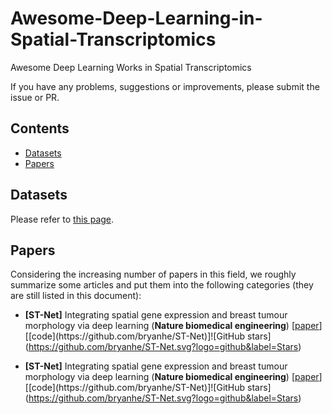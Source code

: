 # Awesome-Deep-Learning-in-Spatial-Transcriptomics
Awesome Deep Learning Works in Spatial Transcriptomics

If you have any problems, suggestions or improvements, please submit the issue or PR.

## Contents
* [Datasets](#datasets)
* [Papers](#papers)

## Datasets
Please refer to [this page]().

## Papers
Considering the increasing number of papers in this field, we roughly summarize some articles and put them into the following categories (they are still listed in this document):

- <a name="ST-Net"></a>**[ST-Net]** Integrating spatial gene expression and breast tumour morphology via deep learning (**Nature biomedical engineering**) [[paper]([https://ieeexplore.ieee.org/document/10251149](https://www.nature.com/articles/s41551-020-0578-x))][[code](https://github.com/bryanhe/ST-Net)]![GitHub stars](https://github.com/bryanhe/ST-Net.svg?logo=github&label=Stars)


- <a name="ST-Net"></a>**[ST-Net]** Integrating spatial gene expression and breast tumour morphology via deep learning (**Nature biomedical engineering**) [[paper]([https://ieeexplore.ieee.org/document/10251149](https://www.nature.com/articles/s41551-020-0578-x))][[code](https://github.com/bryanhe/ST-Net)]![GitHub stars](https://github.com/bryanhe/ST-Net.svg?logo=github&label=Stars)


